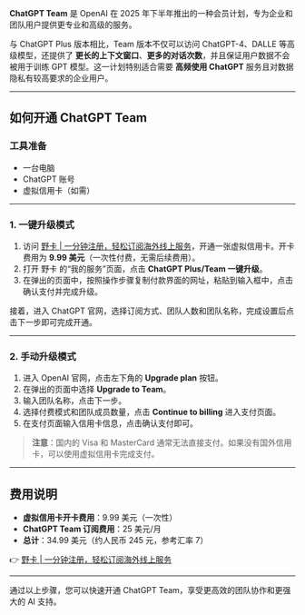 **ChatGPT Team** 是 OpenAI 在 2025 年下半年推出的一种会员计划，专为企业和团队用户提供更专业和高级的服务。

与 ChatGPT Plus 版本相比，Team 版本不仅可以访问 ChatGPT-4、DALLE 等高级模型，还提供了 **更长的上下文窗口**、**更多的对话次数**，并且保证用户数据不会被用于训练 GPT 模型。这一计划特别适合需要 **高频使用 ChatGPT** 服务且对数据隐私有较高要求的企业用户。

---

## 如何开通 ChatGPT Team

### 工具准备
- 一台电脑
- ChatGPT 账号
- 虚拟信用卡（如需）

---

### 1. 一键升级模式

1. 访问 [野卡 | 一分钟注册，轻松订阅海外线上服务](https://bit.ly/bewildcard)，开通一张虚拟信用卡。开卡费用为 **9.99 美元**（一次性付费，无需后续费用）。
2. 打开 野卡 的“我的服务”页面，点击 **ChatGPT Plus/Team 一键升级**。
3. 在弹出的页面中，按照操作步骤复制付款界面的网址，粘贴到输入框中，点击确认支付并完成升级。

接着，进入 ChatGPT 官网，选择订阅方式、团队人数和团队名称，完成设置后点击下一步即可完成开通。

---

### 2. 手动升级模式

1. 进入 OpenAI 官网，点击左下角的 **Upgrade plan** 按钮。
2. 在弹出的页面中选择 **Upgrade to Team**。
3. 输入团队名称，点击下一步。
4. 选择付费模式和团队成员数量，点击 **Continue to billing** 进入支付页面。
5. 在支付页面输入信用卡信息，点击确认支付即可。

> **注意**：国内的 Visa 和 MasterCard 通常无法直接支付。如果没有国外信用卡，可以使用虚拟信用卡完成支付。

---

## 费用说明

- **虚拟信用卡开卡费用**：9.99 美元（一次性）
- **ChatGPT Team 订阅费用**：25 美元/月
- **总计**：34.99 美元（约人民币 245 元，参考汇率 7）

👉 [野卡 | 一分钟注册，轻松订阅海外线上服务](https://bit.ly/bewildcard)

---

通过以上步骤，您可以快速开通 ChatGPT Team，享受更高效的团队协作和更强大的 AI 支持。